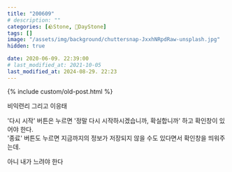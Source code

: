 ```yaml
---
title: "200609"
# description: ""
categories: [🪨Stone, 🌱DayStone]
tags: []
image: "/assets/img/background/chuttersnap-JxxhNRpdRaw-unsplash.jpg"
hidden: true

date: 2020-06-09. 22:39:00
# last_modified_at: 2021-10-05
last_modified_at: 2024-08-29. 22:23
---
```


{% include custom/old-post.html %}

비익련리 그리고 이응태  

'다시 시작' 버튼은 누르면 '정말 다시 시작하시겠습니까, 확실합니까' 하고 확인창이 있어야 한다.  
'종료' 버튼도 누르면 지금까지의 정보가 저장되지 않을 수도 있다면서 확인창을 띄워주는데.  

아니 내가 느려야 한다  
